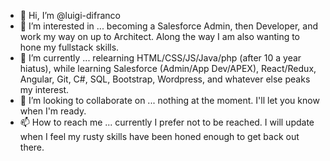 - 👋 Hi, I’m @luigi-difranco
- 👀 I’m interested in ... becoming a Salesforce Admin, then Developer, and work my way on up to Architect. Along the way I am also wanting to hone my fullstack skills.
- 🌱 I’m currently ... relearning HTML/CSS/JS/Java/php (after 10 a year hiatus), while learning Salesforce (Admin/App Dev/APEX), React/Redux, Angular, Git, C#, SQL, Bootstrap, Wordpress, and whatever else peaks my interest. 
- 💞️ I’m looking to collaborate on ... nothing at the moment. I'll let you know when I'm ready.
- 📫 How to reach me ... currently I prefer not to be reached. I will update when I feel my rusty skills have been honed enough to get back out there.

<!---
luigi-difranco/luigi-difranco is a ✨ special ✨ repository because its `README.md` (this file) appears on your GitHub profile.
You can click the Preview link to take a look at your changes.
--->
